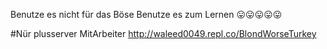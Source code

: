 Benutze es nicht für das Böse Benutze es zum Lernen 😛😛😛😛😛

#Nür plusserver MitArbeiter 
http://waleed0049.repl.co/BlondWorseTurkey 
